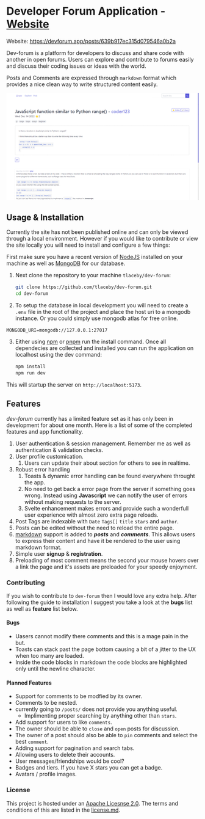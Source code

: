 # Developer Forum Application - [Website](https://devforum.app/posts/639b917ec315d079546a0b2a)

Website: https://devforum.app/posts/639b917ec315d079546a0b2a

Dev-forum is a platform for developers to discuss and share code with another in
open forums. Users can explore and contribute to forums easily and discuss their
coding issues or ideas with the world.

Posts and Comments are expressed through `markdown` format which provides a nice
clean way to write structured content easily.

![Screenshot of App Page](./screenshot.png)

## Usage & Installation

Currently the site has not been published online and can only be viewed through
a local environment. However if you would like to contribute or view the site
locally you will need to install and configure a few things:

First make sure you have a recent version of [NodeJS](https://nodejs.org/en/)
installed on your machine as well as
[MongoDB](https://www.mongodb.com/docs/manual/installation/) for our database.

1. Next clone the repository to your machine `tlaceby/dev-forum`:

   ```bash
   git clone https://github.com/tlaceby/dev-forum.git
   cd dev-forum
   ```

2. To setup the database in local development you will need to create a `.env` file in the root of the project and place the host uri to a mongodb instance. Or you could simply use mongodb atlas for free online.

```.env
MONGODB_URI=mongodb://127.0.0.1:27017
```

3. Either using [npm](https://nodejs.org/en/) or [pnpm](https://pnpm.io/) run
   the install command. Once all dependecies are collected and installed you can
   run the application on localhost using the dev command:

   ```bash
   npm install
   npm run dev
   ```

This will startup the server on `http://localhost:5173`.

## Features

_dev-forum_ currently has a limited feature set as it has only been in
development for about one month. Here is a list of some of the completed
features and app functionality.

1. User authentication & session management. Remember me as well as
   authentication & validation checks.
2. User profile customication.
   1. Users can update their about section for others to see in realtime.
3. Robust error handling
   1. Toasts & dynamic error handling can be found everywhere throught the app.
   2. No need to get back a error page from the server if something goes wrong.
      Instead using **Javascript** we can notify the user of errors without
      making requests to the server.
   3. Svelte enhancement makes errors and provide such a wonderfull user
      experience with almost zero extra page reloads.
4. Post Tags are indexable with `Date` `Tags[]` `title` `stars` and `author`.
5. Posts can be edited without the need to reload the entire page.
6. [markdown](https://www.markdownguide.org/) support is added to **_posts_**
   and **_comments_**. This allows users to express their content and have it be
   rendered to the user using markdown format.
7. Simple user **signup** & **registration**.
8. Preloading of most comment means the second your mouse hovers over a link the
   page and it's assets are preloaded for your speedy enjoyment.

### Contributing

If you wish to contribute to `dev-forum` then I would love any extra help. After
following the guide to installation I suggest you take a look at the **bugs**
list as well as **feature** list below.

#### Bugs

- Uasers cannot modify there comments and this is a mage pain in the but.
- Toasts can stack past the page bottom causing a bit of a jitter to the UX when
  too many are loaded.
- Inside the code blocks in markdown the code blocks are highlighted only until
  the newline character.

#### Planned Features

- Support for comments to be modfied by its owner.
- Comments to be nested.
- currently going to `/posts/` does not provide you anything useful.
  - Implimenting proper searching by anything other than `stars`.
- Add support for users to like `comments`.
- The owner should be able to `close` and `open` posts for discussion.
- The owner of a post should also be able to `pin` comments and select the best
  `comment`.
- Adding support for pagination and search tabs.
- Allowing users to delete their accounts.
- User messages/friendships would be cool?
- Badges and tiers. If you have X stars you can get a badge.
- Avatars / profile images.

### License

This project is hosted under an
[Apache Licesnse 2.0](https://www.apache.org/licenses/LICENSE-2.0.html). The
terms and conditions of this are listed in the [license.md](./license.md).
